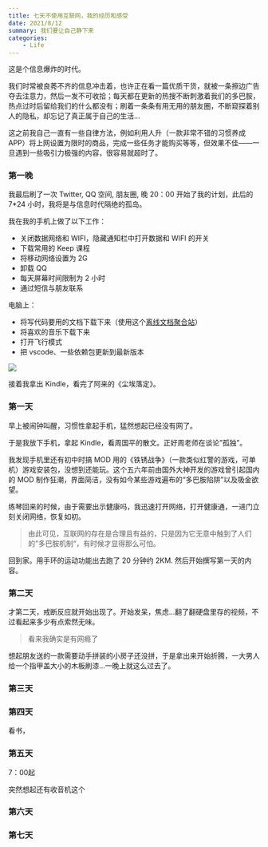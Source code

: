 ```yaml
---
title: 七天不使用互联网，我的经历和感受
date: 2021/8/12
summary: 我们要让自己静下来
categories:
    - Life
---
```


这是个信息爆炸的时代。

我们时常被良莠不齐的信息冲击着，也许正在看一篇优质干货，就被一条擦边广告夺去注意力，然后一发不可收拾；每天都在更新的热搜不断刺激着我们的多巴胺，热点过时后留给我们的什么都没有；刷着一条条有用无用的朋友圈，不断窥探着别人的隐私，却忘记了真正属于自己的生活...

这之前我自己一直有一些自律方法，例如利用人升（一款非常不错的习惯养成 APP）将上网设置为限时的商品，完成一些任务才能购买等等，但效果不佳——一旦遇到一些吸引力极强的内容，很容易就超时了。

### 第一晚

我最后刷了一次 Twitter, QQ 空间, 朋友圈, 晚 20：00 开始了我的计划，此后的 7\*24 小时，我将是与信息时代隔绝的孤岛。

我在我的手机上做了以下工作：

-   关闭数据网络和 WIFI，隐藏通知栏中打开数据和 WIFI 的开关
-   下载常用的 Keep 课程
-   将移动网络设置为 2G
-   卸载 QQ
-   每天屏幕时间限制为 2 小时
-   通过短信与朋友联系

电脑上：

-   将写代码要用的文档下载下来（使用这个[离线文档聚合站](https://devdocs.io/)）
-   将喜欢的音乐下载下来
-   打开飞行模式
-   把 vscode、一些依赖包更新到最新版本

![](/public/images/OfflineData.jpg)

接着我拿出 Kindle，看完了阿来的《尘埃落定》。

### 第一天

早上被闹钟叫醒，习惯性拿起手机，猛然想起已经没有网了。

于是我放下手机，拿起 Kindle，看周国平的散文。正好周老师在谈论”孤独”。

我发现手机里还有初中时搞 MOD 用的《铁锈战争》（一款类似红警的游戏，可单机）游戏安装包，没想到还能玩。这个五六年前由国外大神开发的游戏曾引起国内的 MOD 制作狂潮，界面简洁，没有如今某些游戏遍布的“多巴胺陷阱”以及吸金欲望。

练琴回来的时候，由于需要出示健康吗，我迅速打开网络，打开健康通，一进门立刻关闭网络，恢复如初。

> 由此可见，互联网的存在是合理且有益的，只是因为它无意中触到了人们的”多巴胺机制“，有时候才显得那么可怕。

回到家。用手环的运动功能出去跑了 20 分钟约 2KM. 然后开始撰写第一天的内容。

### 第二天

才第二天，戒断反应就开始出现了。开始发呆，焦虑...翻了翻硬盘里存的视频，不过看起来多少有点索然无味。

> 看来我确实是有网瘾了

想起朋友送的一款需要动手拼装的小房子还没拼，于是拿出来开始折腾，一大男人给一个指甲盖大小的木板刷漆...一晚上就这么过去了。

### 第三天

### 第四天

看书，

### 第五天

7：00起

突然想起还有收音机这个

### 第六天

### 第七天
